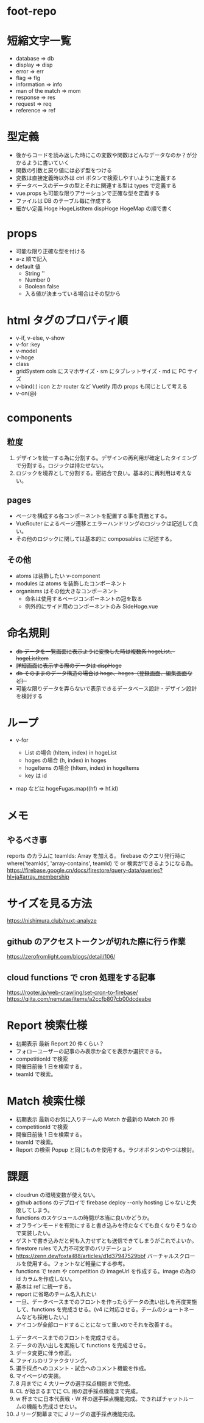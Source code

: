 # foot-repo

# 短縮文字一覧

- database => db
- display => disp
- error => err
- flag => flg
- information => info
- man of the match => mom
- response => res
- request => req
- reference => ref

# 型定義

- 後からコードを読み返した時にこの変数や関数はどんなデータなのか？が分かるように書いていく
- 関数の引数と戻り値には必ず型をつける
- 変数は直接定義時以外は ctrl ボタンで検索しやすいように定義する
- データベースのデータの型とそれに関連する型は types で定義する
- vue.props も可能な限りアサーションで正確な型を定義する
- ファイルは DB のテーブル毎に作成する
- 細かい定義 Hoge HogeListItem dispHoge HogeMap の順で書く

# props

- 可能な限り正確な型を付ける
- a-z 順で記入
- default 値
  - String ''
  - Number 0
  - Boolean false
  - 入る値が決まっている場合はその型から

# html タグのプロパティ順

- v-if, v-else, v-show
- v-for :key
- v-model
- v-hoge
- class
- gridSystem cols にスマホサイズ・sm にタブレットサイズ・md に PC サイズ
- v-bind(:) icon とか router など Vuetify 用の props も同じとして考える
- v-on(@)

# components

## 粒度

1. デザインを統一する為に分割する。デザインの再利用が確定したタイミングで分割する。ロジックは持たせない。
2. ロジックを境界として分割する。密結合で良い。基本的に再利用は考えない。

## pages

- ページを構成する各コンポーネントを配置する事を責務とする。
- VueRouter によるページ遷移とエラーハンドリングのロジックは記述して良い。
- その他のロジックに関しては基本的に composables に記述する。

## その他

- atoms は装飾したい v-component
- modules は atoms を装飾したコンポーネント
- organisms はその他大きなコンポーネント
  - 命名は使用するページコンポーネントの冠を取る
  - 例外的にサイド用のコンポーネントのみ SideHoge.vue

# 命名規則

- ~~db データを一覧画面に表示ように変換した時は複数系 hogeList、hogeListItem~~
- ~~詳細画面に表示する際のデータは dispHoge~~
- ~~db そのままのデータ構造の場合は hoge、hoges（登録画面、編集画面など）~~
- 可能な限りデータを弄らないで表示できるデータベース設計・デザイン設計を検討する

# ループ

- v-for

  - List の場合 (hItem, index) in hogeList
  - hoges の場合 (h, index) in hoges
  - hogeItems の場合 (hItem, index) in hogeItems
  - key は id

- map などは hogeFugas.map((hf) => hf.id)

# メモ

## やるべき事

reports のカラムに teamIds: Array を加える。
firebase のクエリ発行時に
where('teamIds', 'array-contains', teamId)
で or 検索ができるようになる為。
https://firebase.google.cn/docs/firestore/query-data/queries?hl=ja#array_membership

# サイズを見る方法

https://nishimura.club/nuxt-analyze

## github のアクセストークンが切れた際に行う作業

https://zerofromlight.com/blogs/detail/106/

## cloud functions で cron 処理をする記事

https://rooter.jp/web-crawling/set-cron-to-firebase/
https://qiita.com/nemutas/items/a2ccfb807cb00dcdeabe

# Report 検索仕様

- 初期表示 最新 Report 20 件くらい？
- フォローユーザーの記事のみ表示か全てを表示か選択できる。
- competitionId で検索
- 開催日前後 1 日を検索する。
- teamId で検索。

# Match 検索仕様

- 初期表示 最新のお気に入りチームの Match か最新の Match 20 件
- competitionId で検索
- 開催日前後 1 日を検索する。
- teamId で検索。
- Report の検索 Popup と同じものを使用する。ラジオボタンのやつは検討。

# 課題

- cloudrun の環境変数が使えない。
- github actions のデプロイで firebase deploy --only hosting じゃないと失敗してしまう。
- functions のスケジュールの時間が本当に良いかどうか。
- オフラインモードを有効にすると書き込みを待たなくても良くなりそうなので実装したい。
- ゲストで書き込みだと何も入力せずとも送信できてしまうがこれでよいか。
- firestore rules で入力不可文字のバリデーション
- https://zenn.dev/foxtail88/articles/d1d37947529bbf バーチャルスクロールを使用する。フォントなど軽量にする参考。
- functions で team や competition の imageUrl を作成する。image の為の id カラムを作成しない。
- 基本は ref に統一する。
- report に省略のチーム名入れたい
- 一旦、データベースまでのフロントを作ったらデータの洗い出しを再度実施して、functions を完成させる。(v4 に対応させる。チームのショートネームなども採用したい。)
- アイコンが全部ロードすることになって重いのでそれを改善する。

1. データベースまでのフロントを完成させる。
2. データの洗い出しを実施して functions を完成させる。
3. データ変更に伴う修正。
4. ファイルのリファクタリング。
5. 選手採点へのコメント・試合へのコメント機能を作成。
6. マイページの実装。
7. 8 月までに 4 大リーグの選手採点機能まで完成。
8. CL が始まるまでに CL 用の選手採点機能まで完成。
9. w 杯までに日本代表戦・W 杯の選手採点機能完成。できればチャットルームの機能も完成させたい。
10. J リーグ開幕までに J リーグの選手採点機能完成。
